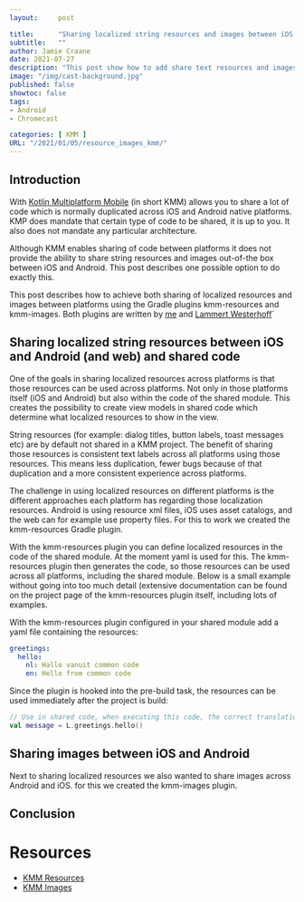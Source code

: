 ```yaml
---
layout:     post

title:      "Sharing localized string resources and images between iOS and Android in Kotlin Multiplatform Mobile"
subtitle:   ""
author: Jamie Craane
date: 2021-07-27       
description: "This post show how to add share text resources and images between iOS and Android in KMP by utilizing the kmm-resources and kmm-images plugins."
image: "/img/cast-background.jpg"
published: false
showtoc: false
tags:
- Android
- Chromecast

categories: [ KMM ]
URL: "/2021/01/05/resource_images_kmm/"
---
```


## Introduction

With [Kotlin Multiplatform Mobile](https://kotlinlang.org/lp/mobile/) (in short KMM) allows you to share a lot of code which is normally duplicated across iOS and Android native platforms. KMP does mandate that certain type of code to be shared, it is up to you. It also does not mandate any particular architecture.

Although KMM enables sharing of code between platforms it does not provide the ability to share string resources and images out-of-the box between iOS and Android. This post describes one possible option to do exactly this.

This post describes how to achieve both sharing of localized resources and images between platforms using the Gradle plugins kmm-resources and kmm-images. Both plugins are written by [me](https://github.com/jcraane) and [Lammert Westerhoff](https://github.com/lammertw)`

## Sharing localized string resources between iOS and Android (and web) and shared code

One of the goals in sharing localized resources across platforms is that those resources can be used across platforms. Not only in those platforms itself (iOS and Android) but also within the code of the shared module. This creates the possibility to create view models in shared code which determine what localized resources to show in the view.

String resources (for example: dialog titles, button labels, toast messages etc) are by default not shared in a KMM project. The benefit of sharing those resources is consistent text labels across all platforms using those resources. This means less duplication, fewer bugs because of that duplication and a more consistent experience across platforms.

The challenge in using localized resources on different platforms is the different approaches each platform has regarding those localization resources. Android is using resource xml files, iOS uses asset catalogs, and the web can for example use property files. For this to work we created the kmm-resources Gradle plugin.

With the kmm-resources plugin you can define localized resources in the code of the shared module. At the moment yaml is used for this. The kmm-resources plugin then generates the code, so those resources can be used across all platforms, including the shared module. Below is a small example without going into too much detail (extensive documentation can be found on the project page of the kmm-resources plugin itself, including lots of examples.

With the kmm-resources plugin configured in your shared module add a yaml file containing the resources:

```yaml
greetings:
  hello:
    nl: Hallo vanuit common code
    en: Hello from common code
```

Since the plugin is hooked into the pre-build task, the resources can be used immediately after the project is build:

```kotlin
// Use in shared code, when executing this code, the correct translation is returned based on the configued language
val message = L.greetings.hello()
```

## Sharing images between iOS and Android

Next to sharing localized resources we also wanted to share images across Android and iOS. for this we created the kmm-images plugin.

## Conclusion



# Resources
- [KMM Resources](https://github.com/jcraane/kmm-resources)
- [KMM Images](https://github.com/jcraane/kmm-images)

